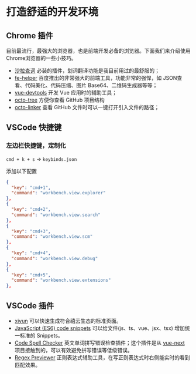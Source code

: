 # 打造舒适的开发环境

## Chrome 插件
目前最流行，最强大的浏览器，也是前端开发必备的浏览器。下面我们来介绍使用Chrome浏览器的一些小技巧。  

- [沙拉查词](https://chrome.google.com/webstore/detail/cdonnmffkdaoajfknoeeecmchibpmkmg) 必装的插件，划词翻译功能是我目前用过的最舒服的；  
- [fe-helper](https://www.baidufe.com/fehelper) 百度推出的非常强大的前端工具，功能非常的强悍，如 JSON查看、代码美化、代码压缩、图片 Base64、二维码生成器等等；  
- [vue-devtools](https://github.com/vuejs/vue-devtools) 开发 Vue 应用时的辅助工具；  
- [octo-tree](https://github.com/ovity/octotree) 方便你查看 GitHub 项目结构
- [octo-linker](https://github.com/OctoLinker/OctoLinker) 查看 GitHub 文件时可以一键打开引入文件的路径；

## VSCode 快捷键

### 左边栏快捷键，定制化

`cmd + k + s` -> `keybinds.json`

添加以下配置
```json
{
  "key": "cmd+1",
  "command": "workbench.view.explorer"
},
{
  "key": "cmd+2",
  "command": "workbench.view.search"
},
{
  "key": "cmd+3",
  "command": "workbench.view.scm"
},
{
  "key": "cmd+4",
  "command": "workbench.view.debug"
},
{
  "key": "cmd+5",
  "command": "workbench.view.extensions"
},
```

## VSCode 插件
- [xiyun](https://marketplace.visualstudio.com/items?itemName=xiyun.xiyun) 可以快速生成符合禧云生态的标准页面。
- [JavaScript (ES6) code snippets](https://marketplace.visualstudio.com/items?itemName=xabikos.JavaScriptSnippets) 可以给文件(js、ts、vue、jsx、tsx) 增加统一标准的 Snippets。
- [Code Spell Checker](https://marketplace.visualstudio.com/items?itemName=streetsidesoftware.code-spell-checker) 英文单词拼写错误检查插件；这个插件是从 [vue-next](https://github.com/vuejs/vue-next/blob/master/.vscode/settings.json) 项目接触到的，可以有效避免拼写错误等低级错误。
- [Regex Previewer](https://marketplace.visualstudio.com/items?itemName=chrmarti.regex) 正则表达式辅助工具，在写正则表达式时右侧能实时的看到匹配效果。
